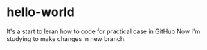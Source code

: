 # hello-world
It's a start to leran how to code for practical case in GitHub
Now I'm studying to make changes in new branch.
